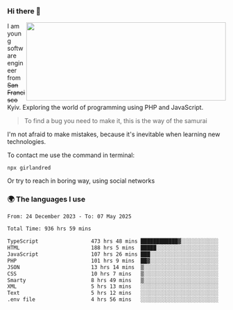 ### Hi there 👋  

<img align='right' src="https://github-readme-stats.vercel.app/api?username=girlandred&count_private=true&show_icons=true&include_all_commits=true&hide_rank=true&hide_title=true&theme=buefy&card_width=300" width=460 height=180>


I am young software engineer from ~~San Francisco~~ Kyiv. Exploring the world of programming using PHP and JavaScript.


> To find a bug you need to make it, this is the way of the samurai



I'm not afraid to make mistakes, because it's inevitable when learning new technologies.

To contact me use the command in terminal:

```
npx girlandred
```

Or try to reach in boring way, using social networks


### 🌍 The languages I use

<!--START_SECTION:waka-->

```txt
From: 24 December 2023 - To: 07 May 2025

Total Time: 936 hrs 59 mins

TypeScript                 473 hrs 48 mins ████████████▓░░░░░░░░░░░░   50.56 %
HTML                       188 hrs 5 mins  █████░░░░░░░░░░░░░░░░░░░░   20.07 %
JavaScript                 107 hrs 26 mins ███░░░░░░░░░░░░░░░░░░░░░░   11.46 %
PHP                        101 hrs 9 mins  ██▓░░░░░░░░░░░░░░░░░░░░░░   10.79 %
JSON                       13 hrs 14 mins  ▒░░░░░░░░░░░░░░░░░░░░░░░░   01.41 %
CSS                        10 hrs 7 mins   ▒░░░░░░░░░░░░░░░░░░░░░░░░   01.08 %
Smarty                     8 hrs 49 mins   ▒░░░░░░░░░░░░░░░░░░░░░░░░   00.94 %
XML                        5 hrs 13 mins   ░░░░░░░░░░░░░░░░░░░░░░░░░   00.56 %
Text                       5 hrs 12 mins   ░░░░░░░░░░░░░░░░░░░░░░░░░   00.56 %
.env file                  4 hrs 56 mins   ░░░░░░░░░░░░░░░░░░░░░░░░░   00.53 %
```

<!--END_SECTION:waka-->
